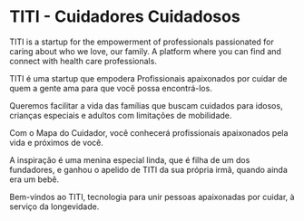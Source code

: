 # TITI - Cuidadores Cuidadosos


TITI is a startup for the empowerment of professionals passionated for caring about who we love, our family.
A platform where you can find and connect with health care professionals.

TITI é uma startup que empodera Profissionais apaixonados por cuidar de quem a gente ama para que você possa encontrá-los.

Queremos facilitar a vida das famílias que buscam cuidados para idosos, crianças especiais e adultos com limitações de mobilidade.

Com o Mapa do Cuidador, você conhecerá profissionais apaixonados pela vida e próximos de você.

A inspiração é uma menina especial linda, que é filha de um dos fundadores, e ganhou o apelido de TITI da sua própria irmã, quando ainda era um bebê.

Bem-vindos ao TITI, tecnologia para unir pessoas apaixonadas por cuidar, à serviço da longevidade.
